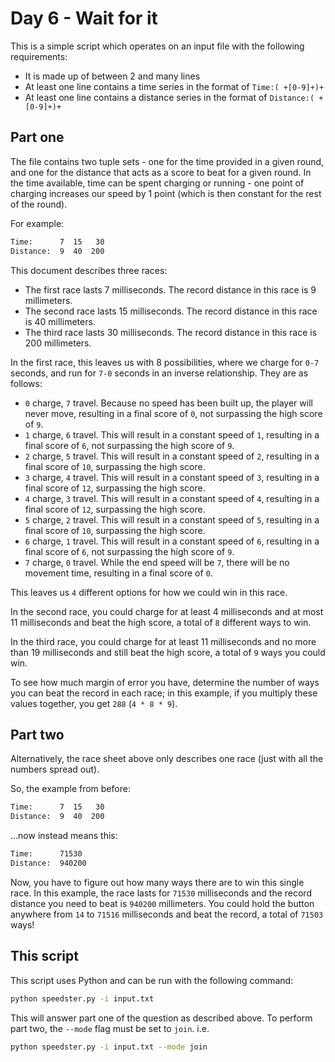 # Day 6 - Wait for it

This is a simple script which operates on an input file with the following requirements:

* It is made up of between 2 and many lines
* At least one line contains a time series in the format of `Time:( +[0-9]+)+`
* At least one line contains a distance series in the format of `Distance:( +[0-9]+)+`

## Part one

The file contains two tuple sets - one for the time provided in a given round, and one for
the distance that acts as a score to beat for a given round. In the time available, time can
be spent charging or running - one point of charging increases our speed by 1 point (which
is then constant for the rest of the round).

For example:

```txt
Time:      7  15   30
Distance:  9  40  200
```

This document describes three races:

* The first race lasts 7 milliseconds. The record distance in this race is 9 millimeters.
* The second race lasts 15 milliseconds. The record distance in this race is 40 millimeters.
* The third race lasts 30 milliseconds. The record distance in this race is 200 millimeters.

In the first race, this leaves us with 8 possibilities, where we charge for `0-7` seconds, and
run for `7-0` seconds in an inverse relationship. They are as follows:

* `0` charge, `7` travel. Because no speed has been built up, the player will never move, resulting in
  a final score of `0`, not surpassing the high score of `9`.
* `1` charge, `6` travel. This will result in a constant speed of `1`, resulting in a final score of
  `6`, not surpassing the high score of `9`.
* `2` charge, `5` travel. This will result in a constant speed of `2`, resulting in a final score of
  `10`, surpassing the high score.
* `3` charge, `4` travel. This will result in a constant speed of `3`, resulting in a final score of
  `12`, surpassing the high score.
* `4` charge, `3` travel. This will result in a constant speed of `4`, resulting in a final score of
  `12`, surpassing the high score.
* `5` charge, `2` travel. This will result in a constant speed of `5`, resulting in a final score of
  `10`, surpassing the high score.
* `6` charge, `1` travel. This will result in a constant speed of `6`, resulting in a final score of
  `6`, not surpassing the high score of `9`.
* `7` charge, `0` travel. While the end speed will be `7`, there will be no movement time, resulting
  in a final score of `0`.

This leaves us `4` different options for how we could win in this race.

In the second race, you could charge for at least 4 milliseconds and at most 11 milliseconds and beat
the high score, a total of `8` different ways to win.

In the third race, you could charge for at least 11 milliseconds and no more than 19 milliseconds and
still beat the high score, a total of `9` ways you could win.

To see how much margin of error you have, determine the number of ways you can beat the record in each
race; in this example, if you multiply these values together, you get `288` (`4 * 8 * 9`).

## Part two

Alternatively, the race sheet above only describes one race (just with all the numbers spread out).

So, the example from before:

```txt
Time:      7  15   30
Distance:  9  40  200
```

...now instead means this:

```txt
Time:      71530
Distance:  940200
```

Now, you have to figure out how many ways there are to win this single race. In this example, the race
lasts for `71530` milliseconds and the record distance you need to beat is `940200` millimeters. You
could hold the button anywhere from `14` to `71516` milliseconds and beat the record, a total of
`71503` ways!

## This script

This script uses Python and can be run with the following command:

```bash
python speedster.py -i input.txt
```

This will answer part one of the question as described above. To perform part two, the `--mode` flag
must be set to `join`. i.e.

```bash
python speedster.py -i input.txt --mode join
```
